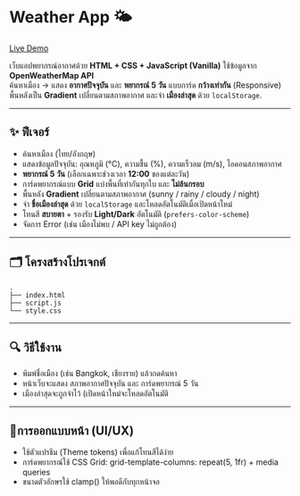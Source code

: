 
# Weather App 🌤️
[Live Demo](https://weatherapp-wila.netlify.app/)

เว็บแอปพยากรณ์อากาศด้วย **HTML + CSS + JavaScript (Vanilla)** ใช้ข้อมูลจาก **OpenWeatherMap API**  
ค้นหาเมือง → แสดง **อากาศปัจจุบัน** และ **พยากรณ์ 5 วัน** แบบการ์ด **กว้างเท่ากัน** (Responsive)  
พื้นหลังเป็น **Gradient** เปลี่ยนตามสภาพอากาศ และจำ **เมืองล่าสุด** ด้วย `localStorage`.

---

## ✨ ฟีเจอร์

- ค้นหาเมือง (ไทย/อังกฤษ)
- แสดงข้อมูลปัจจุบัน: อุณหภูมิ (°C), ความชื้น (%), ความเร็วลม (m/s), ไอคอนสภาพอากาศ
- **พยากรณ์ 5 วัน** (เลือกเฉพาะช่วงเวลา **12:00** ของแต่ละวัน)
- การ์ดพยากรณ์แบบ **Grid** แบ่งพื้นที่เท่ากันทุกใบ และ **ไม่ล้นกรอบ**
- พื้นหลัง **Gradient** เปลี่ยนตามสภาพอากาศ (sunny / rainy / cloudy / night)
- จำ **ชื่อเมืองล่าสุด** ด้วย `localStorage` และโหลดอัตโนมัติเมื่อเปิดหน้าใหม่
- โทนสี **สบายตา** + รองรับ **Light/Dark** อัตโนมัติ (`prefers-color-scheme`)
- จัดการ Error (เช่น เมืองไม่พบ / API key ไม่ถูกต้อง)

---

## 🗂 โครงสร้างโปรเจกต์
```text
.
├── index.html
├── script.js
└── style.css
```
--- 

## 🔍 วิธีใช้งาน
- พิมพ์ชื่อเมือง (เช่น Bangkok, เชียงราย) แล้วกดค้นหา
- หน้าเว็บจะแสดง สภาพอากาศปัจจุบัน และ การ์ดพยากรณ์ 5 วัน
- เมืองล่าสุดจะถูกจำไว้ (เปิดหน้าใหม่จะโหลดอัตโนมัติ

---
## 📱การออกแบบหน้า (UI/UX)

- ใช้ตัวแปรธีม (Theme tokens) เพื่อแก้โทนสีได้ง่าย
- การ์ดพยากรณ์ใช้ CSS Grid: grid-template-columns: repeat(5, 1fr) + media queries
- ขนาดตัวอักษรใช้ clamp() ให้พอดีกับทุกหน้าจอ

